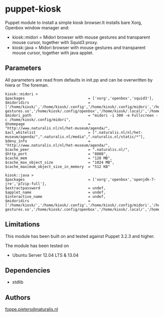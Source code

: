 puppet-kiosk
===================
Puppet module to install a simple kiosk browser.It installs bare Xorg, Openbox window manager and:

* kiosk::midori =
Midori browser with mouse gestures and transparent mouse cursor, together with Squid3 proxy.
* kiosk::java =
Midori browser with mouse gestures and transparent mouse cursor, together with java applet.

Parameters
-------------
All parameters are read from defaults in init.pp and can be overwritten by hiera or The foreman.

```
kiosk::midori >
$packages                             = ['xorg','openbox','squid3'],
$midoridirs                           = ['/home/kiosk/','/home/kiosk/.config','/home/kiosk/.config/midori','/home/kiosk/.config/midori/extensions','/home/kiosk/.config/midori/extensions/libmouse-gestures.so','/home/kiosk/.config/openbox','/home/kiosk/.local/','/home/kiosk/.local/share/','/home/kiosk/.local/share/midori','/home/kiosk/.local/share/midori/styles','/home/kiosk/.icons/','/home/kiosk/.icons/default/','/home/kiosk/.icons/default/cursors'],
$midori_path                          = "midori -i 300 -e Fullscreen -c /home/kiosk/.config/midori",
$homepage                             = "http://www.naturalis.nl/nl/het-museum/agenda/",
$acl_whitelist                        = [".naturalis.nl/nl/het-museum/agenda/",".naturalis.nl/media",".naturalis.nl/static/*"],
$deny_info                            = "http://www.naturalis.nl/nl/het-museum/agenda/",
$cache_peer                           = ".naturalis.nl/",
$http_port                            = "8080",
$cache_mem                            = "128 MB",
$cache_max_object_size                = "1024 MB",
$cache_maximum_object_size_in_memory  = "512 KB"

kiosk::java >
$packages                             = ['xorg','openbox','openjdk-7-jre','p7zip-full'],
$extractpassword                      = undef,
$applet_name                          = undef,
$interactive_name                     = undef,
$midoridirs                           = ['/home/kiosk/','/home/kiosk/.config','/home/kiosk/.config/midori','/home/kiosk/.config/midori/extensions','/home/kiosk/.config/midori/extensions/libmouse-gestures.so','/home/kiosk/.config/openbox','/home/kiosk/.local/','/home/kiosk/.local/share/','/home/kiosk/.local/share/midori','/home/kiosk/.local/share/midori/styles','/home/kiosk/.icons/','/home/kiosk/.icons/default/','/home/kiosk/.icons/default/cursors']
```
Limitations
-------------
This module has been built on and tested against Puppet 3.2.3 and higher.

The module has been tested on
- Ubuntu Server 12.04 LTS & 13.04

Dependencies
-------------
- stdlib

Authors
-------------
<foppe.pieters@naturalis.nl>
